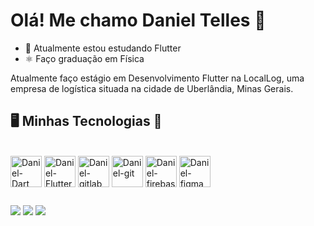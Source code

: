 # Olá! Me chamo Daniel Telles 👋

- 📱 Atualmente estou estudando Flutter
- ⚛ Faço graduação em Física

Atualmente faço estágio em Desenvolvimento Flutter na LocalLog, uma empresa de logística situada na cidade de Uberlândia, Minas Gerais.




## 🖥 Minhas Tecnologias 🚀
<div style="display: inline_block"><br>
  
  <img align="center" alt="Daniel-Dart" height="50" width="50" src="https://cdn.jsdelivr.net/gh/devicons/devicon/icons/dart/dart-plain-wordmark.svg" />
  <img align="center" alt="Daniel-Flutter" height="50" width="50" src="https://cdn.jsdelivr.net/gh/devicons/devicon/icons/flutter/flutter-original.svg" />
  <img align="center" alt="Daniel-gitlab" height="50" width="50" src="https://cdn.jsdelivr.net/gh/devicons/devicon/icons/gitlab/gitlab-plain-wordmark.svg" />
  <img align="center" alt="Daniel-git" height="50" width="50" src="https://cdn.jsdelivr.net/gh/devicons/devicon/icons/git/git-plain-wordmark.svg" />
  <img align="center" alt="Daniel-firebase" height="50" width="50" src="https://cdn.jsdelivr.net/gh/devicons/devicon/icons/firebase/firebase-plain-wordmark.svg" />
  <img align="center" alt="Daniel-figma" height="50" width="50" src="https://cdn.jsdelivr.net/gh/devicons/devicon/icons/figma/figma-original.svg" />
</div>

##

<div>
	<a href="www.linkedin.com/in/daniel-telles7" target="_blank"><img src="https://img.shields.io/badge/-LinkedIn-%230077B5?style=for-the-badge&logo=linkedin&logoColor=white" target="_blank"></a>
  <a href="https://www.instagram.com/danieltelles5" target="_blank"><img src="https://img.shields.io/badge/-Instagram-%23E4405F?style=for-the-badge&logo=instagram&logoColor=white" target="_blank"></a>
  <a href = "mailto:danieltelles7@gmail.com"><img src="https://img.shields.io/badge/-Gmail-%23333?style=for-the-badge&logo=gmail&logoColor=white" target="_blank"></a>

</div>
